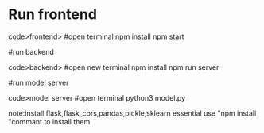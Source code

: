 # Run frontend

code>frontend>
#open terminal
npm install
npm start

#run backend

code>backend>
#open new terminal
npm install
npm run server

#run model server

code>model server
#open terminal
python3 model.py

note:install flask,flask_cors,pandas,pickle,sklearn essential
use "npm install "commant to install them 
